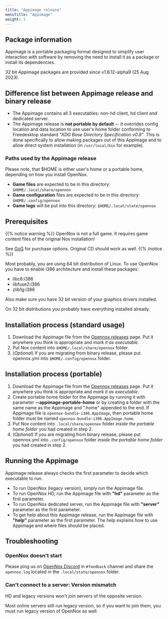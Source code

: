 ```yaml
---
title: "Appimage release"
menuTitle: "Appimage"
weight: 1
---
```


## Package information

Appimage is a portable packaging format designed to simplify user interaction with software by removing the need to install it as a package or install its dependencies.

32 bit Appimage packages are provided since v1.8.12-alpha9 (25 Aug 2023).

## Difference list between Appimage release and binary release
- The Appimage contains all 3 executables: non-hd client, hd client and dedicated server.
- The Appimage release is **not portable by default** -- it overrides config location and data location to use user's home folder conforming to Freedesktop standard *"XDG Base Directory Specification v0.8"*. This is done specifically to allow making packages out of this AppImage and to allow direct system installation (in `/usr/local/bin` for example).

### Paths used by the Appimage release
Please note, that $HOME is either user's home or a portable home, depending on how you install OpenNox.
- **Game files** are expected to be in this directory: `$HOME/.local/share/opennox`
- **Game configuration** files are expected to be in this directory: `$HOME/.config/opennox`
- **Game logs** will be put into this directory: `$HOME/.local/state/opennox`

## Prerequisites

{{% notice warning %}}
OpenNox is not a full game. It requires game content files of the original Nox installation!

See [GoG](https://www.gog.com/game/nox) for purchase options.
Original CD should work as well.
{{% /notice %}}

Most probably, you are using 64 bit distribution of Linux. To use OpenNox you have to enable i386 architecture and install these packages:
- libc6:i386
- libfuse2:i386
- zlib1g:i386

Also make sure you have 32 bit version of your graphics drivers installed.

On 32 bit distributions you probably have everything installed already.

## Installation process (standard usage)
 
1. Download the Appimage file from the [Opennox releases](https://github.com/noxworld-dev/opennox/releases) page. Put it anywhere you think is appropriate and *mark it as executable*.
2. Put Nox content into `$HOME/.local/share/opennox` folder.
3. (*Optional*) If you are migrating from binary release, please put opennox.yml into `$HOME/.config/opennox` folder.

## Installation process (portable)

1. Download the Appimage file from the [Opennox releases](https://github.com/noxworld-dev/opennox/releases) page. Put it anywhere you think is appropriate and *mark it as executable*.
2. Create portable home folder for the Appimage by running it with parameter **--appimage-portable-home** or by creating a folder with the same name as the Appimage and ".home" appended to the end. If Appimage file is `opennox-bundle-i386.AppImage`, then portable home folder must be named `opennox-bundle-i386.AppImage.home`.
3. Put Nox content into `.local/share/opennox` folder *inside the portable home folder* you had created in step 2.
4. (*Optional*) If you are migrating from binary release, please put opennox.yml into `.config/opennox` folder *inside the portable home folder* you had created in step 2.


## Running the Appimage

Appimage release always checks the first parameter to decide which executable to run.
- To run OpenNox (legacy version), simply run the Appimage file.
- To run OpenNox HD, run the Appimage file with **"hd"** parameter as the first parameter.
- To run OpenNox dedicated server, run the Appimage file with **"server"** parameter as the first parameter.
- To get help about this Appimage release, run the Appimage file with **"help"** parameter as the first parameter. The help explains how to use Appimage and where files should be placed.

## Troubleshooting

### OpenNox doesn't start

Please ping us on [OpenNox Discord](https://discord.gg/HgDUeXhAyW) in `#feedback` channel and share the `opennox.log` located in the `.local/state/opennox` folder.

### Can't connect to a server: Version mismatch

HD and legacy versions won't join servers of the opposite version.

Most online servers still run legacy version, so if you want to join them, you must run legacy version of OpenNox as well.